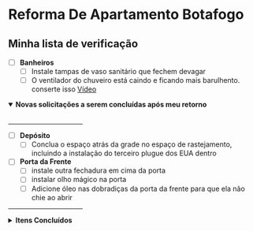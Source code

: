 # Reforma De Apartamento Botafogo

## Minha lista de verificação

- [ ] **Banheiros**
  - [ ] Instale tampas de vaso sanitário que fechem devagar
  - [ ] O ventilador do chuveiro está caindo e ficando mais barulhento. conserte isso
<a href="fotos/20231024_193611.mp4">Vídeo</a>

<details open>
  <summary><b>Novas solicitações a serem concluídas após meu retorno</summary></b></summary><br>

<hr width="30%">

- [ ] **Depósito**
  - [ ] Conclua o espaço atrás da grade no espaço de rastejamento, incluindo a instalação do terceiro plugue dos EUA dentro
- [ ] **Porta da Frente**
  - [ ] instale outra fechadura em cima da porta
  - [ ] instalar olho mágico na porta
  - [ ] Adicione óleo nas dobradiças da porta da frente para que ela não chie ao abrir

<hr width="30%">

</details>



<details>
  <summary><b>Itens Concluídos</b></summary><br>

<hr width="30%">

- [x] **Marceneiro (Pago integralmente)**
  - [x] Corrija a oscilação na mesa de trabalho personalizada
  - [x] Porta da Frente
    - [x] Corrigir imperfeições
    - [x] Verniz entre madeira ripada
  - [x] Cria uma mesa de centro personalizada
- [x] **Cozina**
  - [x] Instale luzes LED embaixo dos prateleiras
  - [x] Instale luzes LED no armário
  - [x] Feche esta janela até a metade.
  - [x] Lave a parte externa da janela. A faxineira não consegue alcançá-lo.
- [x] **Pintar**
  - [x] Pintar e selar a parte superior de todas as portas
  - [x] Pintar a parede embaixo da TV
  - [x] pintar a moldura da porta do quarto
- [x] **Porta da Frente**
  - [x] Preencha o buraco acima da porta do lado de fora do apartamento 
  - [x] Vede a porta da frente fora do apartamento usando silicone ou outro material
  - [x] substitua esta peça lascada por uma peça branca como falamos
- [x] **Quarto**
  - [x] Corrija o alinhamento da cabeceira
  - [x] Repare o telhado, conserte vazamentos e remova todas as manchas de água

 <hr width="30%">

</details>
